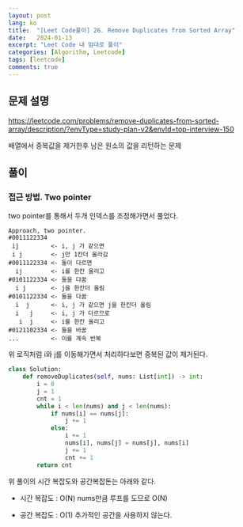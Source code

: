 ```yaml
---
layout: post
lang: ko
title:  "[Leet Code풀이] 26. Remove Duplicates from Sorted Array"
date:   2024-01-13
excerpt: "Leet Code 내 맘대로 풀이"
categories: [Algorithm, Leetcode]
tags: [leetcode]
comments: true
---
```


## 문제 설명
https://leetcode.com/problems/remove-duplicates-from-sorted-array/description/?envType=study-plan-v2&envId=top-interview-150

배열에서 중복값을 제거한후 남은 원소의 값을 리턴하는 문제

## 풀이
### 접근 방법. Two pointer
two pointer를 통해서 두개 인덱스를 조정해가면서 풀었다. 
```
Approach, two pointer.
#0011122334
 ij         <- i, j 가 같으면 
 i j        <- j만 1칸더 올라감
#0011122334 <- 둘이 다르면
  ij        <- i를 한칸 올리고
#0101122334 <- 둘을 다꿈
  i j       <- j을 한칸더 올림
#0101122334 <- 둘을 다꿈
  i  j      <- i, j 가 같으면 j을 한칸더 올림
  i   j     <- i, j 가 다르므로
   i  j     <- i를 한칸 올리고
#0121102334 <- 둘을 바꿈
...         <- 이를 계속 반복
```
위 로직처럼 i와 j를 이동해가면서 처리하다보면 중복된 값이 제거된다.

```python
class Solution:
    def removeDuplicates(self, nums: List[int]) -> int:
        i = 0 
        j = 1
        cnt = 1
        while i < len(nums) and j < len(nums):
            if nums[i] == nums[j]:
                j += 1
            else:
                i += 1
                nums[i], nums[j] = nums[j], nums[i]
                j += 1
                cnt += 1
        return cnt 
```
위 풀이의 시간 복잡도와 공간복잡돈는 아래와 같다.

* 시간 복잡도 : O(N)
nums만큼 루프를 도므로 O(N)

* 공간 복잡도 : O(1)
추가적인 공간을 사용하지 않는다.